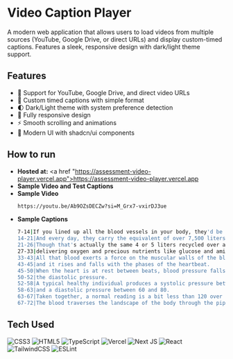 # Video Caption Player

A modern web application that allows users to load videos from multiple sources (YouTube, Google Drive, or direct URLs) and display custom-timed captions. Features a sleek, responsive design with dark/light theme support.

## Features

- 🎥 Support for YouTube, Google Drive, and direct video URLs
- 📝 Custom timed captions with simple format
- 🌓 Dark/Light theme with system preference detection
- 📱 Fully responsive design
- ⚡ Smooth scrolling and animations
- 🎨 Modern UI with shadcn/ui components

## How to run 

- **Hosted at:** <a href "https://assessment-video-player.vercel.app">https://assessment-video-player.vercel.app</a>
- **Sample Video and Test Captions**
- **Sample Video**
  ```bash
  https://youtu.be/Ab9OZsDECZw?si=M_Grx7-vxirDJ3ue
  ```
- **Sample Captions**
  ```bash
  7-14|If you lined up all the blood vessels in your body, they'd be 95,000 km long.
  14-21|And every day, they carry the equivalent of over 7,500 liters of blood.
  21-26|Though that's actually the same 4 or 5 liters recycled over and over,
  27-33|delivering oxygen and precious nutrients like glucose and amino acids to the body's tissues.
  33-43|All that blood exerts a force on the muscular walls of the blood vessels.That force is called blood pressure,
  43-45|and it rises and falls with the phases of the heartbeat.
  45-50|When the heart is at rest between beats, blood pressure falls to its lowest value,
  50-52|the diastolic pressure.
  52-58|A typical healthy individual produces a systolic pressure between 90 and 120 mm of mercury
  58-63|and a diastolic pressure between 60 and 80.
  63-67|Taken together, a normal reading is a bit less than 120 over 80.
  67-72|The blood traverses the landscape of the body through the pipes of the circulatory system.
  ```


## Tech Used

![CSS3](https://img.shields.io/badge/css3-%231572B6.svg?style=for-the-badge&logo=css3&logoColor=white) ![HTML5](https://img.shields.io/badge/html5-%23E34F26.svg?style=for-the-badge&logo=html5&logoColor=white) ![TypeScript](https://img.shields.io/badge/typescript-%23007ACC.svg?style=for-the-badge&logo=typescript&logoColor=white) ![Vercel](https://img.shields.io/badge/vercel-%23000000.svg?style=for-the-badge&logo=vercel&logoColor=white) ![Next JS](https://img.shields.io/badge/Next-black?style=for-the-badge&logo=next.js&logoColor=white) ![React](https://img.shields.io/badge/react-%2320232a.svg?style=for-the-badge&logo=react&logoColor=%2361DAFB) ![TailwindCSS](https://img.shields.io/badge/tailwindcss-%2338B2AC.svg?style=for-the-badge&logo=tailwind-css&logoColor=white) ![ESLint](https://img.shields.io/badge/ESLint-4B3263?style=for-the-badge&logo=eslint&logoColor=white)
